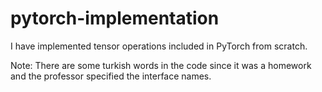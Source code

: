 # pytorch-implementation
I have implemented tensor operations included in PyTorch from scratch.

Note: There are some turkish words in the code since it was a homework and the professor specified the interface names.

